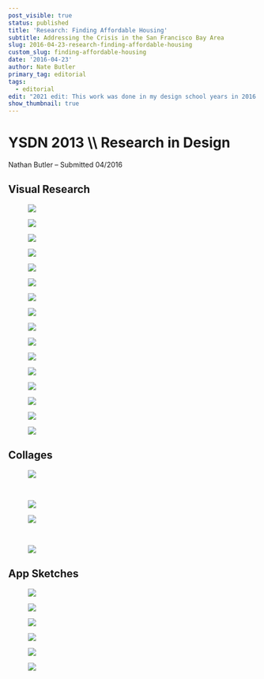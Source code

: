 ```yaml
---
post_visible: true
status: published
title: 'Research: Finding Affordable Housing'
subtitle: Addressing the Crisis in the San Francisco Bay Area
slug: 2016-04-23-research-finding-affordable-housing
custom_slug: finding-affordable-housing
date: '2016-04-23'
author: Nate Butler
primary_tag: editorial
tags:
  - editorial
edit: "2021 edit: This work was done in my design school years in 2016 for a class called Research in Design, before I\_had lived in the area, and while I was far less educated and far more naive... The idea of an app being the salvation of the housing crisis here, and general remarks on gentrification, are not things I\_would make today. I think it is still worth looking back on these though, as they are a still of where I\_was at this point."
show_thumbnail: true
---
```

<h1>YSDN&nbsp;2013 \\ Research in Design</h1><p>Nathan Butler – Submitted 04/2016</p><h2>Visual Research</h2><figure class="w-richtext-figure-type-image w-richtext-align-fullwidth" style="max-width:5333px"><div><img src="https://uploads-ssl.webflow.com/60453108a750bf32c24d79eb/604be547c2649a1542a981b3_2013Visual_Research_Nathan_Butler%203.jpeg" loading="lazy" width="auto" height="auto"></div></figure><figure class="w-richtext-figure-type-image w-richtext-align-fullwidth" style="max-width:5333px"><div><img src="https://uploads-ssl.webflow.com/60453108a750bf32c24d79eb/604be55a84f8f80f3b290dad_2013Visual_Research_Nathan_Butler%204.jpeg" loading="lazy" width="auto" height="auto"></div></figure><figure class="w-richtext-figure-type-image w-richtext-align-fullwidth" style="max-width:5333px"><div><img src="https://uploads-ssl.webflow.com/60453108a750bf32c24d79eb/604be56caca4e54c5c67233f_2013Visual_Research_Nathan_Butler%205.jpeg" loading="lazy" width="auto" height="auto"></div></figure><figure class="w-richtext-figure-type-image w-richtext-align-fullwidth" style="max-width:5333px"><div><img src="https://uploads-ssl.webflow.com/60453108a750bf32c24d79eb/604be57ec2649a2152a98249_2013Visual_Research_Nathan_Butler%206.jpeg" loading="lazy" width="auto" height="auto"></div></figure><figure class="w-richtext-figure-type-image w-richtext-align-fullwidth" style="max-width:5333px"><div><img src="https://uploads-ssl.webflow.com/60453108a750bf32c24d79eb/604be5904cfde0a015363643_2013Visual_Research_Nathan_Butler%207.jpeg" loading="lazy" width="auto" height="auto"></div></figure><figure class="w-richtext-figure-type-image w-richtext-align-fullwidth" style="max-width:5333px"><div><img src="https://uploads-ssl.webflow.com/60453108a750bf32c24d79eb/604be5b38f279a4778b86dc1_2013Visual_Research_Nathan_Butler%208.jpeg" loading="lazy" width="auto" height="auto"></div></figure><figure class="w-richtext-figure-type-image w-richtext-align-fullwidth" style="max-width:5333px"><div><img src="https://uploads-ssl.webflow.com/60453108a750bf32c24d79eb/604be602d63369d16acd3687_2013Visual_Research_Nathan_Butler%2010.jpeg" loading="lazy" width="auto" height="auto"></div></figure><figure class="w-richtext-figure-type-image w-richtext-align-fullwidth" style="max-width:5333px"><div><img src="https://uploads-ssl.webflow.com/60453108a750bf32c24d79eb/604be615813f94008b57c78d_2013Visual_Research_Nathan_Butler%2011.jpeg" loading="lazy" width="auto" height="auto"></div></figure><figure class="w-richtext-figure-type-image w-richtext-align-fullwidth" style="max-width:5333px"><div><img src="https://uploads-ssl.webflow.com/60453108a750bf32c24d79eb/604be6246901263e0fc9f911_2013Visual_Research_Nathan_Butler%2012.jpeg" loading="lazy" width="auto" height="auto"></div></figure><figure class="w-richtext-figure-type-image w-richtext-align-fullwidth" style="max-width:5333px"><div><img src="https://uploads-ssl.webflow.com/60453108a750bf32c24d79eb/604be634d97f1a44b186f87f_2013Visual_Research_Nathan_Butler%2013.jpeg" loading="lazy" width="auto" height="auto"></div></figure><figure class="w-richtext-figure-type-image w-richtext-align-fullwidth" style="max-width:5333px"><div><img src="https://uploads-ssl.webflow.com/60453108a750bf32c24d79eb/604be6445e9888d53f7bcf02_2013Visual_Research_Nathan_Butler%2014.jpeg" loading="lazy" width="auto" height="auto"></div></figure><figure class="w-richtext-figure-type-image w-richtext-align-fullwidth" style="max-width:5333px"><div><img src="https://uploads-ssl.webflow.com/60453108a750bf32c24d79eb/604be6a14aba019bb409e3fa_2013Visual_Research_Nathan_Butler%2015.jpeg" loading="lazy" width="auto" height="auto"></div></figure><figure class="w-richtext-figure-type-image w-richtext-align-fullwidth" style="max-width:5333px"><div><img src="https://uploads-ssl.webflow.com/60453108a750bf32c24d79eb/604be6b24cfde0736f363a75_2013Visual_Research_Nathan_Butler%2016.jpeg" loading="lazy" width="auto" height="auto"></div></figure><figure class="w-richtext-figure-type-image w-richtext-align-fullwidth" style="max-width:5333px"><div><img src="https://uploads-ssl.webflow.com/60453108a750bf32c24d79eb/604be6c3813f9453b357cc37_2013Visual_Research_Nathan_Butler%2017.jpeg" loading="lazy" width="auto" height="auto"></div></figure><figure class="w-richtext-figure-type-image w-richtext-align-fullwidth" style="max-width:5333px"><div><img src="https://uploads-ssl.webflow.com/60453108a750bf32c24d79eb/604be6d63fdf201b981ff7b2_2013Visual_Research_Nathan_Butler%2018.jpeg" loading="lazy" width="auto" height="auto"></div></figure><figure class="w-richtext-figure-type-image w-richtext-align-fullwidth" style="max-width:5333px"><div><img src="https://uploads-ssl.webflow.com/60453108a750bf32c24d79eb/604be6e7612e8e127c53b2d1_2013Visual_Research_Nathan_Butler%2019.jpeg" loading="lazy" width="auto" height="auto"></div></figure><h2>Collages</h2><figure class="w-richtext-figure-type-image w-richtext-align-center"><div><img src="https://uploads-ssl.webflow.com/60453108a750bf32c24d79eb/604be4ce72b9ab477c5284cf_2013Visual_Research_Nathan_Butler%2025.jpeg" loading="lazy" width="auto" height="auto"></div></figure><p>‍</p><figure class="w-richtext-figure-type-image w-richtext-align-fullwidth" style="max-width:2400px"><div><img src="https://uploads-ssl.webflow.com/60453108a750bf32c24d79eb/604be4a350708c0a383f96e2_2013Visual_Research_Nathan_Butler%2026.jpeg" loading="lazy" width="auto" height="auto"></div></figure><figure class="w-richtext-figure-type-image w-richtext-align-fullwidth" style="max-width:2400px"><div><img src="https://uploads-ssl.webflow.com/60453108a750bf32c24d79eb/604be468442914cd3aa04937_2013Visual_Research_Nathan_Butler%2027.jpeg" loading="lazy" width="auto" height="auto"></div></figure><p>‍</p><figure class="w-richtext-figure-type-image w-richtext-align-fullwidth" style="max-width:2400px"><div><img src="https://uploads-ssl.webflow.com/60453108a750bf32c24d79eb/604be457a837d3a0b3e7be71_2013Visual_Research_Nathan_Butler%2028.jpeg" loading="lazy" width="auto" height="auto"></div></figure><h2>App Sketches</h2><figure class="w-richtext-figure-type-image w-richtext-align-center"><div><img src="https://uploads-ssl.webflow.com/60453108a750bf32c24d79eb/604be7132582aa35e9e22610_2013Visual_Research_Nathan_Butler%2029.jpeg" loading="lazy" width="auto" height="auto"></div></figure><figure class="w-richtext-figure-type-image w-richtext-align-fullwidth" style="max-width:1647px"><div><img src="https://uploads-ssl.webflow.com/60453108a750bf32c24d79eb/604be72cd52be0a0174be527_2013Visual_Research_Nathan_Butler%2030.jpeg" loading="lazy" width="auto" height="auto"></div></figure><figure class="w-richtext-figure-type-image w-richtext-align-fullwidth" style="max-width:1647px"><div><img src="https://uploads-ssl.webflow.com/60453108a750bf32c24d79eb/604be740813f94e8ce57cc98_2013Visual_Research_Nathan_Butler%2031.jpeg" loading="lazy" width="auto" height="auto"></div></figure><figure class="w-richtext-figure-type-image w-richtext-align-fullwidth" style="max-width:1647px"><div><img src="https://uploads-ssl.webflow.com/60453108a750bf32c24d79eb/604be74d2170139dcb0acdff_2013Visual_Research_Nathan_Butler%2032.jpeg" loading="lazy" width="auto" height="auto"></div></figure><figure class="w-richtext-figure-type-image w-richtext-align-fullwidth" style="max-width:1647px"><div><img src="https://uploads-ssl.webflow.com/60453108a750bf32c24d79eb/604be75a249985c4ae118072_2013Visual_Research_Nathan_Butler%2033.jpeg" loading="lazy" width="auto" height="auto"></div></figure><figure class="w-richtext-figure-type-image w-richtext-align-fullwidth" style="max-width:5333px"><div><img src="https://uploads-ssl.webflow.com/60453108a750bf32c24d79eb/604be76d21701356bd0ace7d_2013Visual_Research_Nathan_Butler%2020.jpeg" loading="lazy" width="auto" height="auto"></div></figure>